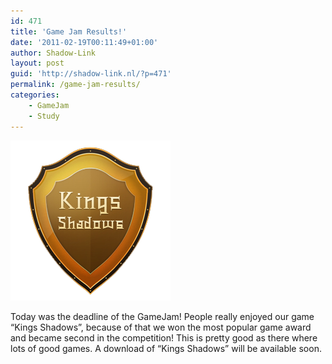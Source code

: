 ```yaml
---
id: 471
title: 'Game Jam Results!'
date: '2011-02-19T00:11:49+01:00'
author: Shadow-Link
layout: post
guid: 'http://shadow-link.nl/?p=471'
permalink: /game-jam-results/
categories:
    - GameJam
    - Study
---
```


![](/assets/images/kings-shadows/kings-shadows-logo.png)

Today was the deadline of the GameJam! People really enjoyed our game “Kings Shadows”, because of that we won the most popular game award and became second in the competition! This is pretty good as there where lots of good games. A download of “Kings Shadows” will be available soon.